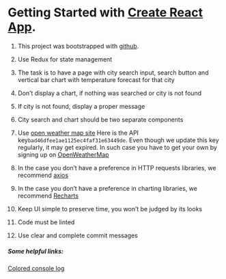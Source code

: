 # Getting Started with [Create React App](https://create-react-app.dev).

1. This project was bootstrapped with [github](github.com).

2. Use Redux for state management

3. The task is to have a page with city search input, search button and vertical bar chart with temperature forecast
 for that city
 
4. Don’t display a chart, if nothing was searched or city is not found

5. If city is not found, display a proper message

6. City search and chart should be two separate components

7. Use [open weather map site](https://openweathermap.org/forecast5) Here is the API key`bad46dfee1ae1125ec4faf31e63449de`. Even though we update this key regularly, it may get expired. In such case you have to get your own by signing up on [OpenWeatherMap](https://home.openweathermap.org/users/sign_in)

8. In the case you don’t have a preference in HTTP requests libraries, we recommend [axios](https://github.com/axios/axios)

9. In the case you don’t have a preference in charting libraries, we recommend [Recharts](https://github.com/recharts/recharts)

10. Keep UI simple to preserve time, you won’t be judged by its looks

11. Code must be linted

12. Use clear and complete commit messages

##### Some helpful links:

[Colored console log](https://stackoverflow.com/questions/9781218/how-to-change-node-jss-console-font-color)
